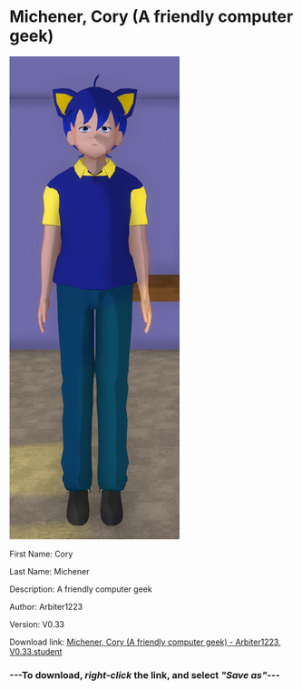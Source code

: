 # Michener, Cory (A friendly computer geek)

<img src = "https://raw.githubusercontent.com/Arbiter1223/Daigaku-Gurashi-Custom-Students/master/Students/Files/Michener%2C%20Cory%20(A%20friendly%20computer%20geek).png">

First Name: Cory

Last Name: Michener

Description: A friendly computer geek

Author: Arbiter1223

Version: V0.33

Download link: <a href="https://raw.githubusercontent.com/Arbiter1223/Daigaku-Gurashi-Custom-Students/master/Students/Files/Michener%2C%20Cory%20(A%20friendly%20computer%20geek)%20-%20Arbiter1223%2C%20V0.33.student">Michener, Cory (A friendly computer geek) - Arbiter1223, V0.33.student</a>

### ---**To download, _right-click_ the link, and select _"Save as"_**---
